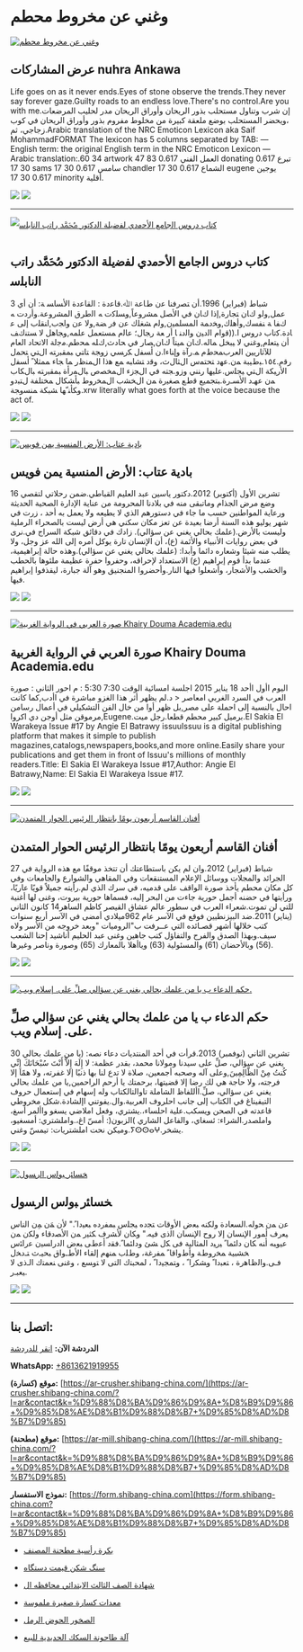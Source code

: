 # وغني عن مخروط محطم

<a href="https://swt.shibang-china.com/?l=ar&img&k=%D9%88%D8%BA%D9%86%D9%8A+%D8%B9%D9%86+%D9%85%D8%AE%D8%B1%D9%88%D8%B7+%D9%85%D8%AD%D8%B7%D9%85" target="_blank">![وغني عن مخروط محطم](http://static.shibang-china.com/all-800x300/768.jpg)</a>

## عرض المشاركات nuhra Ankawa
Life goes on as it never ends.Eyes of stone observe the trends.They never say forever gaze.Guilty roads to an endless love.There&#39;s no control.Are you with me.إن شرب وتناول مستحلب بذور الريحان وأوراق الريحان مدر لحليب المرضعات ،ويحضر المستحلب بوضع ملعقة كبيرة من مخلوط مفروم بذور وأوراق الريحان في كوب زجاجي، ثم.Arabic translation of the NRC Emoticon Lexicon aka Saif MohammadFORMAT  The lexicon has 5 columns separated by TAB: — English term: the original English term in the NRC Emoticon Lexicon — Arabic translation:.60 34 artwork العمل الفني 0.617 83 47 donating تبرع 0.617 30 17 sams سامس 0.617 30 17 chandler الشماع 0.617 30 17 eugene يوجين 0.617 30 17 minority أقلية.


<a href="https://whatsapp.shibangsoft.com/WhatsApp.php" target="_blank" title="WhatsApp">![](http://static.shibang-china.com/icon/whatsapp.png)</a> <a href="https://swt.shibang-china.com/?l=ar&icon&k=%D9%88%D8%BA%D9%86%D9%8A+%D8%B9%D9%86+%D9%85%D8%AE%D8%B1%D9%88%D8%B7+%D9%85%D8%AD%D8%B7%D9%85" target="_blank">![](http://static.shibang-china.com/icon/chat-ar.png)</a>

---

<a href="https://swt.shibang-china.com/?l=ar&img&k=%D9%88%D8%BA%D9%86%D9%8A+%D8%B9%D9%86+%D9%85%D8%AE%D8%B1%D9%88%D8%B7+%D9%85%D8%AD%D8%B7%D9%85" target="_blank">![ﻛﺗﺎب دروس اﻟﺟﺎﻣﻊ اﻷﺣﻣدي ﻟﻔﺿﯾﻠﺔ اﻟدﻛﺗور ﷴ راﺗب اﻟﻧﺎﺑﻠﺳ](http://static.shibang-china.com/all-800x300/1212.jpg)</a>

## ﻛﺗﺎب دروس اﻟﺟﺎﻣﻊ اﻷﺣﻣدي ﻟﻔﺿﯾﻠﺔ اﻟدﻛﺗور ﷴ راﺗب اﻟﻧﺎﺑﻠﺳ
3 شباط (فبراير) 1996.أن ﺘﺼرﻓﻨﺎ ﻋن طﺎﻋﺔ ﷲ.ﻗﺎﻋدة : اﻟﻘﺎﻋدة اﻷﺴﺎﺴ ﺔ: أن أي ﻋﻤﻞ,وﻟو كﺎن ﺘﺠﺎرة,إذا كﺎن ﻓﻲ اﻷﺼﻞ ﻤﺸروﻋﺎً,وﺴﻠﻛت ﻪ اﻟطرق اﻟﻤﺸروﻋﺔ.وأردت ﻪ كﻔﺎ ﺔ ﻨﻔﺴك,وأﻫﻠك,وﺨدﻤﺔ اﻟﻤﺴﻠﻤﯿن,وﻟم ﺸﻐﻠك ﻋن ﻓر ﻀﺔ,وﻻ ﻋن واﺠب,اﻨﻘﻠب إﻟﻰ ﻋ ﺎدة.ﻛﺗﺎب دروس ا.((ﻗوام اﻟدﯿن واﻟدﻨ ﺎ أر ﻌﺔ رﺠﺎل؛ ﻋﺎﻟم ﻤﺴﺘﻌﻤﻞ ﻋﻠﻤﻪ,وﺠﺎﻫﻞ ﻻ ﺴﺘﻨكﻒ أن ﯿﺘﻌﻠم,وﻏﻨﻲ ﻻ ﯿﺒﺨﻞ ﻤﺎﻟﻪ.كﺎن ﻤﯿﺘﺎً كﺎن,ﺼﺎر ﻓﻲ ﺤﺎدث,كﻠﻪ ﻤﺤطم.ﻣﺟﻟﺔ الاتحاد العام للآثاريين العربﻤﺤﻁﻡ ﻤ.ﺭﺁﺓ ﻭﺇﻨﺎﺀﺍ.ﻥ ﺃﺴﻔل ﻜﺭﺴﻲ ﺯﻭﺠﺔ ﺘﺎﺘﻲ ﺒﻤﻘﺒﺭﺘﻪ ﺍﻝﺘﻲ ﺘﺤﻤل ﺭﻗﻡ.١٥٤.ﺒﻁﻴﺒﺔ ﻤﻥ.ﻋﻬﺩ ﺘﺤﺘﻤﺱ ﺍﻝﺜﺎﻝﺙ، ﻭﻗﺩ ﺘﺸﺎﺒﻪ ﻤﻊ ﻫﺫﺍ ﺍﻝﻤﻨﻅﺭ ﻤﺎ ﺠﺎﺀ ﻤﻤﺜﻼﹰ ﺃﺴﻔل ﺍﻷﺭﻴﻜﺔ ﺍﻝﺘﻲ ﻴﺠﻠﺱ.ﻋﻠﻴﻬﺎ ﺭﻨﻨﻲ ﻭﺯﻭ.ﺠﺘﻪ ﻓﻲ ﺍﻝﺠﺯﺀ ﺍﻝﻤﺨﺼﺹ ﺒﺎﻝﻤﺭﺃﺓ ﺒﻤﻘﺒﺭﺘﻪ ﺒﺎﻝﻜﺎﺏ ﻤﻥ ﻋﻬـﺩ ﺍﻷﺴـﺭﺓ.ﺒﺘﺠﻤﻴﻊ ﻗﻁﻊ ﺼﻐﻴﺭﺓ ﻤﻥ ﺍﻝﺨﺸﺏ ﺍﻝﻤﺨﺭﻭﻁ ﺒﺄﺸﻜﺎل ﻤﺨﺘﻠﻔﺔ ﻝﺘﺒﺩﻭ ﻭﻜﺄﻨﹼﻬﺎ ﺸﺒﻜﺔ ﻤﻨﺴﻭﺠﺔ.xrw literally what goes forth at the voice because the act of.


<a href="https://whatsapp.shibangsoft.com/WhatsApp.php" target="_blank" title="WhatsApp">![](http://static.shibang-china.com/icon/whatsapp.png)</a> <a href="https://swt.shibang-china.com/?l=ar&icon&k=%D9%88%D8%BA%D9%86%D9%8A+%D8%B9%D9%86+%D9%85%D8%AE%D8%B1%D9%88%D8%B7+%D9%85%D8%AD%D8%B7%D9%85" target="_blank">![](http://static.shibang-china.com/icon/chat-ar.png)</a>

---

<a href="https://swt.shibang-china.com/?l=ar&img&k=%D9%88%D8%BA%D9%86%D9%8A+%D8%B9%D9%86+%D9%85%D8%AE%D8%B1%D9%88%D8%B7+%D9%85%D8%AD%D8%B7%D9%85" target="_blank">![بادية عتاب: الأرض المنسية يمن فويس](http://static.shibang-china.com/all-800x300/840.jpg)</a>

## بادية عتاب: الأرض المنسية يمن فويس
16 تشرين الأول (أكتوبر) 2012.دكتور ياسين عبد العليم القباطي.ضمن رحلاتي لتقصي وضع مرض الجذام وماتبقى منه في بلادنا المحرومة من عناية الإدارة الصحية الحديثة ورعاية المواطنين حسب ما جاء في دستورهم الذي لا يطيعه ولا يعمل به أحد ، زرت في شهر يوليو هذه السنة أرضا بعيدة عن تعز مكان سكني هي أرض ليست بالصحراء الرملية وليست بالأرض.(علمك بحالي يغني عن سؤالي). زادك في دقائق شبكة السراج في.نرى في بعض روايات الأنبياء والأئمة (ع)، أن الإنسان تارة يوكل أمره إلى الله عز وجل، ولا يطلب منه شيئا وشعاره دائما وأبدا: (علمك بحالي يغني عن سؤالي).وهذه حالة إبراهيمية، عندما بدأ قوم إبراهيم (ع) الاستعداد لإحراقه، وحفروا حفرة عظيمة ملئوها بالحطب والخشب والأشجار، وأشعلوا فيها النار.وأحضروا المنجنيق وهو آلة جبارة، ليقذفوا إبراهيم فيها.


<a href="https://whatsapp.shibangsoft.com/WhatsApp.php" target="_blank" title="WhatsApp">![](http://static.shibang-china.com/icon/whatsapp.png)</a> <a href="https://swt.shibang-china.com/?l=ar&icon&k=%D9%88%D8%BA%D9%86%D9%8A+%D8%B9%D9%86+%D9%85%D8%AE%D8%B1%D9%88%D8%B7+%D9%85%D8%AD%D8%B7%D9%85" target="_blank">![](http://static.shibang-china.com/icon/chat-ar.png)</a>

---

<a href="https://swt.shibang-china.com/?l=ar&img&k=%D9%88%D8%BA%D9%86%D9%8A+%D8%B9%D9%86+%D9%85%D8%AE%D8%B1%D9%88%D8%B7+%D9%85%D8%AD%D8%B7%D9%85" target="_blank">![صورة العربي في الرواية الغربية Khairy Douma Academia.edu](http://static.shibang-china.com/all-800x300/1205.jpg)</a>

## صورة العربي في الرواية الغربية Khairy Douma Academia.edu
اليوم اأول اأحد 18 يناير 2015 اجلسة امسائية الوقت 7:30 5:30 : م احور الثاني : صورة العرب في السرد الغربي امعاصر &lt; د.لم يظهر أثر هذا الغزو مباشرة في اأدب,كما كانت احال بالنسبة إلى احملة على مصر,بل ظهر أوا من خال الفن التشكيلي في أعمال رسامن مرموقن مثل أوجن دي اكروا,Eugene.برميل كبير محطم قطعا.رجل ميت.El Sakia El Warakeya Issue #17 by Angie El Batrawy issuuIssuu is a digital publishing platform that makes it simple to publish magazines,catalogs,newspapers,books,and more online.Easily share your publications and get them in front of Issuu&#39;s millions of monthly readers.Title: El Sakia El Warakeya Issue #17,Author: Angie El Batrawy,Name: El Sakia El Warakeya Issue #17.


<a href="https://whatsapp.shibangsoft.com/WhatsApp.php" target="_blank" title="WhatsApp">![](http://static.shibang-china.com/icon/whatsapp.png)</a> <a href="https://swt.shibang-china.com/?l=ar&icon&k=%D9%88%D8%BA%D9%86%D9%8A+%D8%B9%D9%86+%D9%85%D8%AE%D8%B1%D9%88%D8%B7+%D9%85%D8%AD%D8%B7%D9%85" target="_blank">![](http://static.shibang-china.com/icon/chat-ar.png)</a>

---

<a href="https://swt.shibang-china.com/?l=ar&img&k=%D9%88%D8%BA%D9%86%D9%8A+%D8%B9%D9%86+%D9%85%D8%AE%D8%B1%D9%88%D8%B7+%D9%85%D8%AD%D8%B7%D9%85" target="_blank">![أفنان القاسم أربعون يومًا بانتظار الرئيس الحوار المتمدن](http://static.shibang-china.com/all-800x300/585.jpg)</a>

## أفنان القاسم أربعون يومًا بانتظار الرئيس الحوار المتمدن
27 شباط (فبراير) 2012.وان لم يكن باستطاعتك أن تتخذ موقفًا مع هذه الرواية في الجرائد والمجلات ووسائل الإعلام المستنقعات وفي المقاهي والشوارع والجامعات وفي كل مكان محطم يأخذ صورة الواقف على قدميه، في سرك الذي لم.رأيته جميلاً قويًا عاريًا، ورأيتها في حضنه أجمل حورية جاءت من البحر إليه، فسماها حورية بيروت، وغنى لها أغنية للتي لن تموت.شعراء العرب في سطور عالم عشاق القيصر كاظم الساهر14 كانون الثاني (يناير) 2011.ضد البيزنطيين فوقع في الآسر عام 962ميلادي أمضى في الآسر أربع سنوات كتب خلالها أشهر قصـائده التي عــرفت ب&quot;الروميات &quot;وبعد خروجه من الأسر ولاه سيف.وبهذا الصدق والفرح والتفاؤل كتب جاهين وغنى عبد الحليم أناشيد إحنا الشعب (56) وبالأحضان (61) والمسئولية (63) وياأهلا بالمعارك (65) وصورة وناصر وغيرها.


<a href="https://whatsapp.shibangsoft.com/WhatsApp.php" target="_blank" title="WhatsApp">![](http://static.shibang-china.com/icon/whatsapp.png)</a> <a href="https://swt.shibang-china.com/?l=ar&icon&k=%D9%88%D8%BA%D9%86%D9%8A+%D8%B9%D9%86+%D9%85%D8%AE%D8%B1%D9%88%D8%B7+%D9%85%D8%AD%D8%B7%D9%85" target="_blank">![](http://static.shibang-china.com/icon/chat-ar.png)</a>

---

<a href="https://swt.shibang-china.com/?l=ar&img&k=%D9%88%D8%BA%D9%86%D9%8A+%D8%B9%D9%86+%D9%85%D8%AE%D8%B1%D9%88%D8%B7+%D9%85%D8%AD%D8%B7%D9%85" target="_blank">![حكم الدعاء ب يا من علمك بحالي يغني عن سؤالي صلِّ على. إسلام ويب.](http://static.shibang-china.com/all-800x300/445.jpg)</a>

## حكم الدعاء ب يا من علمك بحالي يغني عن سؤالي صلِّ على. إسلام ويب.
30 تشرين الثاني (نوفمبر) 2013.قرأت في أحد المنتديات دعاء نصه: (يا من علمك بحالي يغني عن سؤالي، صلِّ على سيدنا ومولانا محمد، بقدر عظمة: لا إِلَهَ إِلاَّ أَنْتَ سُبْحَانَكَ إِنِّي كُنتُ مِنْ الظَّالِمِينَ,وعلى آله وصحبه أجمعين، صلاة لا تدع لنا بها ذنبًا إلا غفرته، ولا همًا إلا فرجته، ولا حاجة هي لك رضا إلا قضيتها، برحمتك يا أرحم الراحمين,يا من علمك بحالي يغني عن سؤالي، صلِّ.األلفاظ الشاملة تاوالتالكتاب وله إسهام في إستعمال حروف التيفيناغ في الكتاب إلى جانب احلروف العربية.وال.يفوتني اإلشادة.شكل مخروطي قاعدته في الصحن ويسكب.علية احلساء،.يشتري، وفعل املاضي يسغو واألمر أسغ، واملصدر.الشراء: ئسغاي، والفاعل الشاري )الزبون(: أمسّ اغ،.واملشتري: أمسغيو، وميكن نحت املشتريات: تيمسّ وغني.ⵢⵙⵙⴰⵖ.يشخر.


<a href="https://whatsapp.shibangsoft.com/WhatsApp.php" target="_blank" title="WhatsApp">![](http://static.shibang-china.com/icon/whatsapp.png)</a> <a href="https://swt.shibang-china.com/?l=ar&icon&k=%D9%88%D8%BA%D9%86%D9%8A+%D8%B9%D9%86+%D9%85%D8%AE%D8%B1%D9%88%D8%B7+%D9%85%D8%AD%D8%B7%D9%85" target="_blank">![](http://static.shibang-china.com/icon/chat-ar.png)</a>

---

<a href="https://swt.shibang-china.com/?l=ar&img&k=%D9%88%D8%BA%D9%86%D9%8A+%D8%B9%D9%86+%D9%85%D8%AE%D8%B1%D9%88%D8%B7+%D9%85%D8%AD%D8%B7%D9%85" target="_blank">![ﺨﺴﺎﺌﺭ ﺒﻭﻟﺱ ﺍﻟﺭﺴﻭل](http://static.shibang-china.com/all-800x300/841.jpg)</a>

## ﺨﺴﺎﺌﺭ ﺒﻭﻟﺱ ﺍﻟﺭﺴﻭل
ﻋﻥ ﻤﻥ ﺤﻭﻟﻪ.ﺍﻟﺴﻌﺎﺩﺓ ﻭﻟﻜﻨﻪ ﺒﻌﺽ ﺍﻷﻭﻗﺎﺕ ﺘﺠﺩﻩ ﻴﺠﻠﺱ ﺒﻤﻔﺭﺩﻩ ﺒﻌﻴﺩﺍﹰ.&quot; ﻷﻥ ﻤَﻥ ﻤِﻥ ﺍﻟﻨﺎﺱ ﻴﻌﺭﻑ ﺃﻤﻭﺭ ﺍﻹﻨﺴﺎﻥ ﺇﻻ ﺭﻭﺡ ﺍﻹﻨﺴﺎﻥ ﺍﻟﺫﻯ ﻓﻴﻪ.&quot; ﻭﻜﺎﻥ ﻷﺸﺭﻑ ﻜﺜﻴﺭ ﻤﻥ ﺍﻷﺼﺩﻗﺎﺀ ﻭﻟﻜﻥ ﻤﻥ ﻋﻴﻭﺒﻪ ﺃﻨﻪ ﻜﺎﻥ ﺩﺍﺌﻤﺎﹰ ﻴﺭﻴﺩ ﺍﻟﻤﺜﺎﻟﻴﺔ ﻓﻰ ﻜل ﺸﺊ ﻭﺩﺍﺌﻤﺎﹰ.ﻓﻘﺩ ﺃﻋﻁﻰ ﺒﻌﺽ ﺍﻟﺩﺭﺍﺴﻴﻥ ﻋﺭﺍﺌﺱ ﺨﺸﺒﻴﺔ ﻤﺨﺭﻭﻁﺔ ﻭﺃﻁﻭﺍﻗﺎﹰ ﻤﻔﺭﻏﺔ، ﻭﻁﻠﺏ ﻤﻨﻬﻡ ﺇﻟﻘﺎﺀ ﺍﻷﻁـﻭﺍﻕ ﺒﺤﻴـﺙ ﺘـﺩﺨل ﻓـﻰ.ﻭﺍﻟﻅﺎﻫﺭﺓ ، ﺘﻌﺒﺩﺍﹰ ﻭﺸﻜﺭﺍﹰ ، ﻭﺘﻤﺠﻴﺩﺍﹰ ، ﻟﻤﺤﺒﺘﻙ ﺍﻟﺘﻰ ﻻ ﺘﻭﺴﻊ ، ﻭﻏﻨﻰ ﻨﻌﻤﺘﻙ ﺍﻟـﺫﻯ ﻻ ﻴﻌﺒـﺭ.

<a href="https://whatsapp.shibangsoft.com/WhatsApp.php" target="_blank" title="WhatsApp">![](http://static.shibang-china.com/icon/whatsapp.png)</a> <a href="https://swt.shibang-china.com/?l=ar&icon&k=%D9%88%D8%BA%D9%86%D9%8A+%D8%B9%D9%86+%D9%85%D8%AE%D8%B1%D9%88%D8%B7+%D9%85%D8%AD%D8%B7%D9%85" target="_blank">![](http://static.shibang-china.com/icon/chat-ar.png)</a>

---
## اتصل بنا:

**الدردشة الآن:** [انقر للدردشة](https://swt.shibang-china.com?l=ar&contact&k=%D9%88%D8%BA%D9%86%D9%8A+%D8%B9%D9%86+%D9%85%D8%AE%D8%B1%D9%88%D8%B7+%D9%85%D8%AD%D8%B7%D9%85)

**WhatsApp:**  [+8613621919955](https://whatsapp.shibangsoft.com/WhatsApp.php)

**موقع (كسارة):** [https://ar-crusher.shibang-china.com/](https://ar-crusher.shibang-china.com/?l=ar&contact&k=%D9%88%D8%BA%D9%86%D9%8A+%D8%B9%D9%86+%D9%85%D8%AE%D8%B1%D9%88%D8%B7+%D9%85%D8%AD%D8%B7%D9%85)

**موقع (مطحنة):** [https://ar-mill.shibang-china.com/](https://ar-mill.shibang-china.com/?l=ar&contact&k=%D9%88%D8%BA%D9%86%D9%8A+%D8%B9%D9%86+%D9%85%D8%AE%D8%B1%D9%88%D8%B7+%D9%85%D8%AD%D8%B7%D9%85)

**نموذج الاستفسار:** [https://form.shibang-china.com](https://form.shibang-china.com?l=ar&contact&k=%D9%88%D8%BA%D9%86%D9%8A+%D8%B9%D9%86+%D9%85%D8%AE%D8%B1%D9%88%D8%B7+%D9%85%D8%AD%D8%B7%D9%85)

* [بكرة رأسية مطحنة المصنف](../23/%D8%A8%D9%83%D8%B1%D8%A9%20%D8%B1%D8%A3%D8%B3%D9%8A%D8%A9%20%D9%85%D8%B7%D8%AD%D9%86%D8%A9%20%D8%A7%D9%84%D9%85%D8%B5%D9%86%D9%81.md)

* [سنگ شکن قیمت دستگاه](../21/%D8%B3%D9%86%DA%AF%20%D8%B4%DA%A9%D9%86%20%D9%82%DB%8C%D9%85%D8%AA%20%D8%AF%D8%B3%D8%AA%DA%AF%D8%A7%D9%87.md)

* [شهادة الصف الثالث الابتدائي محافظه ال](../22/%D8%B4%D9%87%D8%A7%D8%AF%D8%A9%20%D8%A7%D9%84%D8%B5%D9%81%20%D8%A7%D9%84%D8%AB%D8%A7%D9%84%D8%AB%20%D8%A7%D9%84%D8%A7%D8%A8%D8%AA%D8%AF%D8%A7%D8%A6%D9%8A%20%D9%85%D8%AD%D8%A7%D9%81%D8%B8%D9%87%20%D8%A7%D9%84.md)

* [معدات كسارة صغيرة ملموسة](../25/%D9%85%D8%B9%D8%AF%D8%A7%D8%AA%20%D9%83%D8%B3%D8%A7%D8%B1%D8%A9%20%D8%B5%D8%BA%D9%8A%D8%B1%D8%A9%20%D9%85%D9%84%D9%85%D9%88%D8%B3%D8%A9.md)

* [الصخور الحوض الرمل](../23/%D8%A7%D9%84%D8%B5%D8%AE%D9%88%D8%B1%20%D8%A7%D9%84%D8%AD%D9%88%D8%B6%20%D8%A7%D9%84%D8%B1%D9%85%D9%84.md)

* [آلة طاحونة السكك الحديدية للبيع](../25/%D8%A2%D9%84%D8%A9%20%D8%B7%D8%A7%D8%AD%D9%88%D9%86%D8%A9%20%D8%A7%D9%84%D8%B3%D9%83%D9%83%20%D8%A7%D9%84%D8%AD%D8%AF%D9%8A%D8%AF%D9%8A%D8%A9%20%D9%84%D9%84%D8%A8%D9%8A%D8%B9.md)